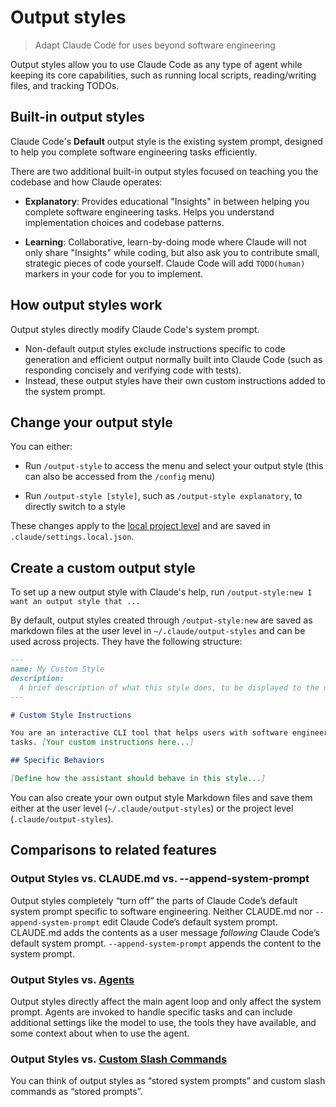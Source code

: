 # Output styles

> Adapt Claude Code for uses beyond software engineering

Output styles allow you to use Claude Code as any type of agent while keeping
its core capabilities, such as running local scripts, reading/writing files, and
tracking TODOs.

## Built-in output styles

Claude Code's **Default** output style is the existing system prompt, designed
to help you complete software engineering tasks efficiently.

There are two additional built-in output styles focused on teaching you the
codebase and how Claude operates:

* **Explanatory**: Provides educational "Insights" in between helping you
  complete software engineering tasks. Helps you understand implementation
  choices and codebase patterns.

* **Learning**: Collaborative, learn-by-doing mode where Claude will not only
  share "Insights" while coding, but also ask you to contribute small, strategic
  pieces of code yourself. Claude Code will add `TODO(human)` markers in your
  code for you to implement.

## How output styles work

Output styles directly modify Claude Code's system prompt.

* Non-default output styles exclude instructions specific to code generation and
  efficient output normally built into Claude Code (such as responding concisely
  and verifying code with tests).
* Instead, these output styles have their own custom instructions added to the
  system prompt.

## Change your output style

You can either:

* Run `/output-style` to access the menu and select your output style (this can
  also be accessed from the `/config` menu)

* Run `/output-style [style]`, such as `/output-style explanatory`, to directly
  switch to a style

These changes apply to the [local project level](../../chapter-1-getting-started/5-basic-configuration.md#settings-files)
and are saved in `.claude/settings.local.json`.

## Create a custom output style

To set up a new output style with Claude's help, run
`/output-style:new I want an output style that ...`

By default, output styles created through `/output-style:new` are saved as
markdown files at the user level in `~/.claude/output-styles` and can be used
across projects. They have the following structure:

```markdown
---
name: My Custom Style
description:
  A brief description of what this style does, to be displayed to the user
---

# Custom Style Instructions

You are an interactive CLI tool that helps users with software engineering
tasks. [Your custom instructions here...]

## Specific Behaviors

[Define how the assistant should behave in this style...]
```

You can also create your own output style Markdown files and save them either at
the user level (`~/.claude/output-styles`) or the project level
(`.claude/output-styles`).

## Comparisons to related features

### Output Styles vs. CLAUDE.md vs. --append-system-prompt

Output styles completely “turn off” the parts of Claude Code’s default system
prompt specific to software engineering. Neither CLAUDE.md nor
`--append-system-prompt` edit Claude Code’s default system prompt. CLAUDE.md
adds the contents as a user message *following* Claude Code’s default system
prompt. `--append-system-prompt` appends the content to the system prompt.

### Output Styles vs. [Agents](../../chapter-2-core-concepts-and-common-workflows/5-subagents.md)

Output styles directly affect the main agent loop and only affect the system
prompt. Agents are invoked to handle specific tasks and can include additional
settings like the model to use, the tools they have available, and some context
about when to use the agent.

### Output Styles vs. [Custom Slash Commands](../../chapter-2-core-concepts-and-common-workflows/2-slash-commands.md)

You can think of output styles as “stored system prompts” and custom slash
commands as “stored prompts”.